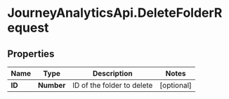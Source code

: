 # JourneyAnalyticsApi.DeleteFolderRequest

## Properties

Name | Type | Description | Notes
------------ | ------------- | ------------- | -------------
**ID** | **Number** | ID of the folder to delete | [optional] 


